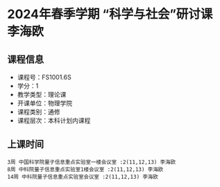 # 2024年春季学期 “科学与社会”研讨课 李海欧






## 课程信息

- 课程号：FS1001.6S
- 学分：1
- 教学类型：理论课
- 开课单位：物理学院
- 课程类别：通修
- 课程层次：本科计划内课程

## 上课时间

```
3周 中国科学院量子信息重点实验室一楼会议室 :2(11,12,13) 李海欧
8周 中科院量子信息重点实验室1楼会议室 :2(11,12,13) 李海欧
14周 中科院量子信息重点实验室会议室 :2(11,12,13) 李海欧
```

